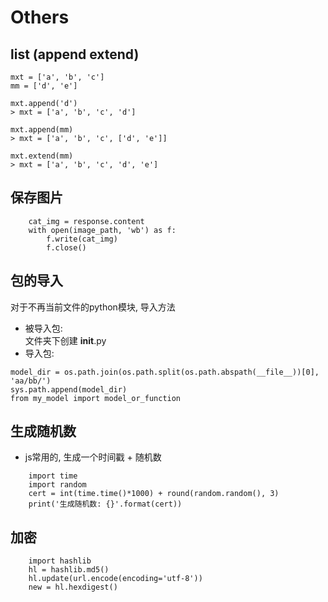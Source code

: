 # Others

## list (append extend)
```
mxt = ['a', 'b', 'c']
mm = ['d', 'e']

mxt.append('d')
> mxt = ['a', 'b', 'c', 'd']

mxt.append(mm)
> mxt = ['a', 'b', 'c', ['d', 'e']]

mxt.extend(mm)
> mxt = ['a', 'b', 'c', 'd', 'e']

```

## 保存图片
```
    cat_img = response.content
    with open(image_path, 'wb') as f:
        f.write(cat_img)
        f.close()
```

## 包的导入
对于不再当前文件的python模块, 导入方法  

- 被导入包:  
文件夹下创建 __init__.py
- 导入包:
```
model_dir = os.path.join(os.path.split(os.path.abspath(__file__))[0], 'aa/bb/')
sys.path.append(model_dir)
from my_model import model_or_function 
```

## 生成随机数
- js常用的, 生成一个时间戳 + 随机数
```
    import time
    import random
    cert = int(time.time()*1000) + round(random.random(), 3)
    print('生成随机数: {}'.format(cert))
```

## 加密
```
    import hashlib
    hl = hashlib.md5()
    hl.update(url.encode(encoding='utf-8'))
    new = hl.hexdigest()
```